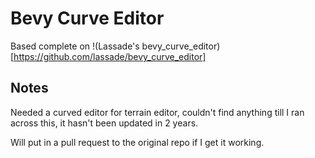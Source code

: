 # Bevy Curve Editor

Based complete on !(Lassade's bevy_curve_editor)[https://github.com/lassade/bevy_curve_editor]

## Notes

Needed a curved editor for terrain editor, couldn't find anything till I ran across this, it hasn't been updated in 2 years.

Will put in a pull request to the original repo if I get it working.
